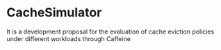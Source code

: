 # CacheSimulator
It is a development proposal for the evaluation of cache eviction policies under different workloads through Caffeine

